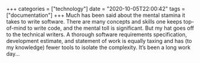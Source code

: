 +++
categories = ["technology"]
date = "2020-10-05T22:00:42"
tags = ["documentation"]
+++
Much has been said about the mental stamina it takes to write software. There are many concepts and skills one keeps top-of-mind to write code, and the mental toll is significant. But my hat goes off to the technical writers. A thorough software requirements specification, development estimate, and statement of work is equally taxing and has (to my knowledge) fewer tools to isolate the complexity. It’s been a long work day...


